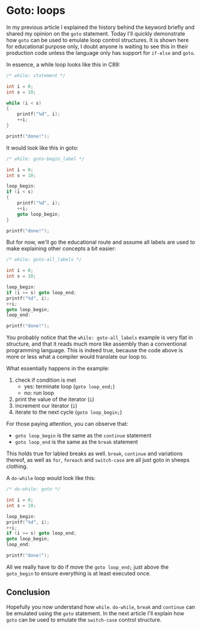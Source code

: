 # Goto: loops

In my previous article I explained the history behind the keyword briefly and
shared my opinion on the `goto` statement. Today I'll quickly demonstrate how
`goto` can be used to emulate loop control structures. It is shown here for
educational purpose only, I doubt anyone is waiting to see this in their
production code unless the language only has support for `if-else` and `goto`.

In essence, a while loop looks like this in C89:

```c
/* while: statement */

int i = 0;
int s = 10;

while (i < s)
{
    printf("%d", i);
    ++i;
}

printf("done!");
```

It would look like this in goto:

```c
/* while: goto-begin_label */

int i = 0;
int s = 10;

loop_begin:
if (i < s)
{
    printf("%d", i);
    ++i;
    goto loop_begin;
}

printf("done!");
```

But for now, we'll go the educational route and assume all labels are used to
make explaining other concepts a bit easier:

```c
/* while: goto-all_labels */

int i = 0;
int s = 10;

loop_begin:
if (i >= s) goto loop_end;
printf("%d", i);
++i;
goto loop_begin;
loop_end:

printf("done!");
```

You probably notice that the `while: goto-all_labels` example is very flat in
structure, and that it reads much more like assembly than a conventional
programming language. This is indeed true, because the code above is more or
less what a compiler would translate our loop to.

What essentially happens in the example:

1. check if condition is met
   - yes: terminate loop (`goto loop_end;`)
   - no: run loop
2. print the value of the iterator (`i`)
3. increment our iterator (`i`)
4. iterate to the next cycle (`goto loop_begin;`)

For those paying attention, you can observe that:

- `goto loop_begin` is the same as the `continue` statement
- `goto loop_end` is the same as the `break` statement

This holds true for labled breaks as well. `break`, `continue` and variations
thereof, as well as `for`, `foreach` and `switch-case` are all just goto in
sheeps clothing.

A `do-while` loop would look like this:

```c
/* do-while: goto */

int i = 0;
int s = 10;

loop_begin:
printf("%d", i);
++i;
if (i >= s) goto loop_end;
goto loop_begin;
loop_end:

printf("done!");
```

All we really have to do if move the `goto loop_end;` just above the
`goto_begin` to ensure everything is at least executed once.

## Conclusion

Hopefully you now understand how `while`. `do-while`, `break` and `continue`
can be emulated using the `goto` statement. In the next article I'll explain
how `goto` can be used to emulate the `switch-case` control structure.
